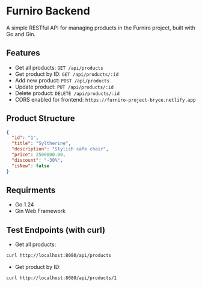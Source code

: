 # Furniro Backend

A simple RESTful API for managing products in the Furniro project, built with Go and Gin.

## Features

- Get all products: `GET /api/products`
- Get product by ID: `GET /api/products/:id`
- Add new product: `POST /api/products`
- Update product: `PUT /api/products/:id`
- Delete product: `DELETE /api/products/:id`
- CORS enabled for frontend: `https://furniro-project-bryce.netlify.app`

## Product Structure 

```json
{
  "id": "1",
  "title": "Syltherine",
  "description": "Stylish cafe chair",
  "price": 2500000.00,
  "discount": "-30%",
  "isNew": false
}
```

## Requirments

- Go 1.24
- Gin Web Framework

## Test Endpoints (with curl)

- Get all products:
```bash
curl http://localhost:8080/api/products
```

- Get product by ID:
```bash
curl http://localhost:8080/api/products/1
```
